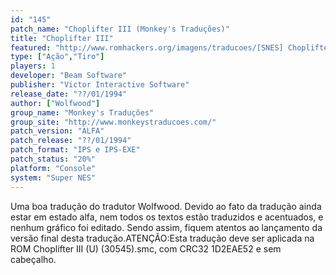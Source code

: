 ```yaml
---
id: "145"
patch_name: "Choplifter III (Monkey's Traduções)"
title: "Choplifter III"
featured: "http://www.romhackers.org/imagens/traducoes/[SNES] Choplifter III - Monkey's Traduções - 1.png"
type: ["Ação","Tiro"]
players: 1
developer: "Beam Software"
publisher: "Victor Interactive Software"
release_date: "??/01/1994"
author: ["Wolfwood"]
group_name: "Monkey's Traduções"
group_site: "http://www.monkeystraducoes.com/"
patch_version: "ALFA"
patch_release: "??/01/1994"
patch_format: "IPS e IPS-EXE"
patch_status: "20%"
platform: "Console"
system: "Super NES"
---
```


Uma boa tradução do tradutor Wolfwood. Devido ao fato da tradução ainda estar em estado alfa, nem todos os textos estão traduzidos e acentuados, e nenhum gráfico foi editado. Sendo assim, fiquem atentos ao lançamento da versão final desta tradução.ATENÇÃO:Esta tradução deve ser aplicada na ROM Choplifter III (U) (30545).smc, com CRC32 1D2EAE52 e sem cabeçalho.